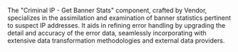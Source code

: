 The "Criminal IP - Get Banner Stats" component, crafted by Vendor, specializes in the assimilation and examination of banner statistics pertinent to suspect IP addresses. It aids in refining error handling by upgrading the detail and accuracy of the error data, seamlessly incorporating with extensive data transformation methodologies and external data providers.
